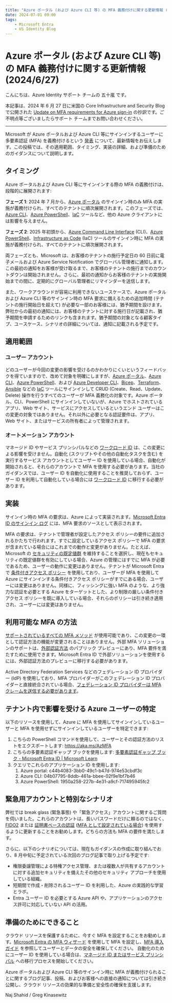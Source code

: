 ```yaml
---
title: "Azure ポータル (および Azure CLI 等) の MFA 義務付けに関する更新情報 (2024/6/27)"
date: 2024-07-01 09:00
tags:
    - Microsoft Entra
    - US Identity Blog
---
```

# Azure ポータル (および Azure CLI 等) の MFA 義務付けに関する更新情報 (2024/6/27)

こんにちは、Azure Identity サポート チームの 五十嵐 です。

本記事は、2024 年 6 月 27 日に米国の Core Infrastructure and Security Blog で公開された [Update on MFA requirements for Azure sign-in](https://techcommunity.microsoft.com/t5/core-infrastructure-and-security/update-on-mfa-requirements-for-azure-sign-in/ba-p/4177584) の抄訳です。ご不明点等ございましたらサポート チームまでお問い合わせください。

----

Microsoft が Azure ポータルおよび Azure CLI 等にサインインするユーザーに多要素認証 (MFA) を義務付けるという [発表](https://jpazureid.github.io/blog/azure-active-directory/microsoft-will-require-mfa-for-all-azure-users/) について、最新情報をお伝えします。この投稿では、その適用範囲、タイミング、実装の詳細、および準備のためのガイダンスについて説明します。

## タイミング

Azure ポータルおよび Azure CLI 等にサインインする際の MFA の義務付けは、段階的に展開されます:

**フェーズ 1**: 2024 年 7 月から、[Azure ポータル](https://portal.azure.com/) のサインイン時のみ MFA の実施が義務付けられ、すべてのテナントに順次展開されます。このフェーズでは、[Azure CLI](https://learn.microsoft.com/ja-jp/cli/azure/)、[Azure PowerShell](https://learn.microsoft.com/ja-jp/powershell/azure/?view=azps-12.0.0)、[IaC](https://learn.microsoft.com/ja-jp/devops/deliver/what-is-infrastructure-as-code) ツールなど、他の Azure クライアントには影響を与えません。

**フェーズ 2**: 2025 年初頭から、[Azure Command Line Interface](https://learn.microsoft.com/ja-jp/cli/azure/) (CLI)、[Azure PowerShell](https://learn.microsoft.com/ja-jp/powershell/azure/?view=azps-12.0.0)、[Infrastructure as Code](https://learn.microsoft.com/ja-jp/devops/deliver/what-is-infrastructure-as-code) (IaC) ツールのサインイン時に MFA の実施が義務付けられ、すべてのテナントに順次展開されます。

両フェーズとも、Microsoft は、お客様のテナントの施行予定日の 60 日前に電子メールおよび Azure Service Notification でグローバル管理者に通知します。この最初の通知をお客様が受け取るまで、お客様のテナントの施行までのカウントダウンは開始されません。さらに、最初の通知からお客様のテナントの実施開始までの間に、定期的にグローバル管理者にリマインダーを送信します。

また、ワークアラウンドが容易に利用できないユースケースで、Azure ポータルおよび Azure CLI 等のサインイン時の MFA 要求に備えるための追加時間 (テナントの施行開始日を超えて) が必要な一部のお客様には、猶予期間を設けます。弊社からの最初の通知には、お客様のテナントに対する施行日が記載され、猶予期間を申請するためのリンクも含まれます。猶予期間の対象となる顧客タイプ、ユースケース、シナリオの詳細については、通知に記載される予定です。

## 適用範囲

### ユーザー アカウント

どのユーザーが今回の変更の影響を受けるのかわかりにくいというフィードバックを得ていますので、改めて対象を明確にしますが、[Azure ポータル](https://portal.azure.com/)、[Azure CLI](https://learn.microsoft.com/ja-jp/cli/azure/)、[Azure PowerShell](https://learn.microsoft.com/ja-jp/powershell/azure/?view=azps-12.0.0)、および [Azure Developer CLI](https://learn.microsoft.com/ja-jp/azure/developer/azure-developer-cli/overview)、[Bicep](https://learn.microsoft.com/ja-jp/azure/azure-resource-manager/bicep/overview?tabs=bicep)、[Terraform](https://learn.microsoft.com/ja-jp/azure/developer/terraform/overview)、[Ansible](https://learn.microsoft.com/ja-jp/azure/developer/ansible/overview) などの [IaC](https://learn.microsoft.com/ja-jp/devops/deliver/what-is-infrastructure-as-code) ツールにサインインして CRUD (Create、Read、Update、Delete) 操作を行うすべてのユーザーが MFA 義務化の対象です。Azure ポータル、CLI、PowerShell にサインインしていないが、Azure でホストされているアプリ、Web サイト、サービスにアクセスしているというエンド ユーザーはこの変更の対象ではありません。それ以外に必要となる認証要件は、アプリ、Web サイト、またはサービスの所有者によって管理されます。

### オートメーション アカウント

マネージド ID やサービス プリンシパルなどの [ワークロード ID](https://learn.microsoft.com/ja-jp/entra/workload-id/workload-identities-overview) は、この変更による影響を受けません。自動化 (スクリプトやその他の自動化タスクを含む) を実行するサービス アカウントとしてユーザー ID を使用している場合、自動化が開始されると、それらのアカウントで MFA を使用する必要があります。当社のガイダンスでは、ユーザー ID を自動化に使用することを推奨しておらず、ユーザー ID を利用して自動化している場合には [ワークロード ID](https://learn.microsoft.com/ja-jp/entra/workload-id/workload-identities-overview) に移行する必要があります。

## 実装

サインイン時の MFA の要求は、Azure によって実装されます。[Microsoft Entra ID のサインイン ログ](https://learn.microsoft.com/ja-jp/entra/identity/monitoring-health/concept-sign-ins) には、MFA 要求のソースとして表示されます。

MFA の要求は、テナントで管理者が設定したアクセス ポリシーの要件に追加されるかたちで行われます。すでに設定しているアクセス ポリシーで MFA の要求が含まれている場合にはこれまでの動作と変更がありません。たとえば、Microsoft の [セキュリティの既定値群](https://jpazureid.github.io/blog/azure-active-directory/security-default-2022/) を維持することを選択し、現在もセキュリティの既定値群を有効にしている場合、Azure の管理にはすでに MFA が必要であるため、ユーザーの動作に変更はありません。テナントが Microsoft Entra で [条件付きアクセス ポリシー](https://learn.microsoft.com/ja-jp/entra/identity/conditional-access/overview) を使用しており、ユーザーが MFA を使用して Azure にサインインする条件付きアクセス ポリシーがすでにある場合、ユーザーには変更はありません。同様に、フィッシングに強い MFA のような、より強力な認証を必要とする Azure をターゲットとした、より制限の厳しい条件付きアクセス ポリシーを既に導入している場合、それらのポリシーは引き続き適用され、ユーザーには変更はありません。

## 利用可能な MFA の方法

[サポートされているすべての MFA メソッド](https://learn.microsoft.com/ja-jp/entra/identity/authentication/concept-mfa-howitworks#available-verification-methods) が使用可能であり、この変更の一環として認証方法の機能が変更されることはありません。外部 MFA ソリューションのサポートは、[外部認証方法](https://learn.microsoft.com/ja-jp/entra/identity/authentication/how-to-authentication-external-method-manage) のパブリック プレビューにあり、MFA 要件を満たすために使用できます。Microsoft Entra ID で外部ソリューションを使用するには、外部認証方法のプレビューに移行する必要があります。

Active Directory Federation Services などのフェデレーション ID プロバイダー (IdP) を使用しており、MFA プロバイダーがこのフェデレーション ID プロバイダーと直接統合されている場合、[フェデレーション ID プロバイダーは MFA クレームを送信する必要があります](https://learn.microsoft.com/ja-jp/entra/identity/authentication/howto-mfaserver-adfs-windows-server#secure-microsoft-entra-resources-using-ad-fs)。

## テナント内で影響を受ける Azure ユーザーの特定

以下のリソースを使用して、Azure に MFA を使用してサインインしているユーザーと MFA を使用せずにサインインしているユーザーを特定できます:

1. こちらの PowerShell コマンドを使用して、ユーザーとその認証方法のリストをエクスポートします: <https://aka.ms/AzMFA>
2. こちらの多要素認証ギャップ ブックを使用します: [多要素認証ギャップ ブック - Microsoft Entra ID | Microsoft Learn](https://learn.microsoft.com/ja-jp/entra/identity/monitoring-health/workbook-mfa-gaps)
3. クエリでこれらのアプリケーション ID を使用します:
   1. Azure portal: c44b4083-3bb0-49c1-b47d-974e53cbdf3c
   2. Azure CLI: 04b07795-8ddb-461a-bbee-02f9e1bf7b46
   3. Azure PowerShell: 1950a258-227b-4e31-a9cf-717495945fc2

## 緊急用アカウントと特別なシナリオ

弊社では break glass (緊急事態) や「緊急アクセス」アカウントに関するご質問を伺いました。これらのアカウントは、長いパスワードだけに頼るのではなく、[FIDO2](https://learn.microsoft.com/ja-jp/entra/identity/authentication/concept-authentication-passwordless) または [証明書ベースの認証](https://learn.microsoft.com/ja-jp/entra/identity/authentication/concept-certificate-based-authentication) ([MFA として設定されている場合](https://learn.microsoft.com/ja-jp/entra/identity/authentication/how-to-certificate-based-authentication#step-3-configure-authentication-binding-policy)) を使用するように更新することをお勧めします。どちらの方法も MFA の要件を満たします。

さらに、以下のシナリオについては、現在もガイダンスの作成に取り組んでおり、8 月中旬に予定されている次回のブログ記事で取り上げる予定です:

- 権限委譲管理による特権アクセス管理、または複数人が共有するアカウントに対する追加セキュリティを備えたその他のセキュリティ アプローチを使用している組織。
- 短期間で作成・削除されるユーザー ID を利用した、Azure の実践的な学習とラボ。
- Entra ユーザー ID を必要とする Azure API や、アプリケーションのアクセス許可に対応していない API の活用。

## 準備のためにできること

クラウド リソースを保護するために、今すぐ MFA を設定することをお勧めします。[Microsoft Entra の MFA ウィザード](https://aka.ms/EntraIDMFAWizard) を使用して MFA を設定し、[MFA 導入ガイド](https://learn.microsoft.com/ja-jp/entra/identity/authentication/howto-mfa-getstarted) を参照してユーザーとデータの安全を確保してください。 自動化のためにユーザー ID を使用している場合は、[マネージド ID またはサービス プリンシパル](https://learn.microsoft.com/ja-jp/azure/devops/integrate/get-started/authentication/service-principal-managed-identity?view=azure-devops) への移行プロセスを開始してください。

Azure ポータルおよび Azure CLI 等のサインイン時に MFA が義務付けられることに関するブログ記事、投稿、およびお客様への直接の通知については引き続き公開し、クラウド リソースの効果的な準備と安全性の確保を支援します。

Naj Shahid / Greg Kinasewitz
